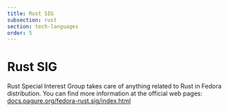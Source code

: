 ```yaml
---
title: Rust SIG
subsection: rust
section: tech-languages
order: 5
---
```


# Rust SIG

Rust Special Interest Group takes care of anything related to Rust in Fedora distribution. You can find more information at the official web pages:
[docs.pagure.org/fedora-rust.sig/index.html](https://docs.pagure.org/fedora-rust.sig/index.html)
